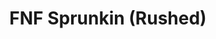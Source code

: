 ---
slug: fnf-sprunkin-rushed-2555
title: FNF Sprunkin (Rushed)
description: "FNF Sprunkin (Rushed) is an exciting online game. Play for free directly in your browser!"
icon: /images/popular_mods/FNF Sprunkin (Rushed).png
url: https://wowtbc.net/sprunkin/fnf-rushed/index.html
previewImage: /images/popular_mods/FNF Sprunkin (Rushed).png
type: popular mods

# SEO配置
seo:
  title: "FNF Sprunkin (Rushed) - Play Free Online Game | Fun Browser Games"
  description: "FNF Sprunkin (Rushed) - Play this fun online game for free in your browser. No download required!"
  ogImage: "/images/popular_mods/FNF Sprunkin (Rushed).png"
  keywords: "fnf-sprunkin-rushed-2555, online game, browser game, free game, popular mods game, play online"

videoUrls:
  - https://www.youtube.com/embed/example1
  - https://www.youtube.com/embed/example2

whyPlay:
  title: "Why Play FNF Sprunkin (Rushed)?"
  items:
    - "Immersive Gameplay: FNF Sprunkin (Rushed) offers an engaging and immersive gaming experience that will keep you entertained for hours"
    - "Challenging Levels: Test your skills with increasingly difficult challenges and obstacles"
    - "Beautiful Graphics: Enjoy stunning visuals and smooth animations that bring the game world to life"
    - "Regular Updates: New content and features are added regularly to keep the game fresh and exciting"
    - "Free to Play: Experience all the fun without spending a penny"
    - "Community Features: Connect with other players, share strategies, and compete for high scores"
    - "Cross-Platform: Play on any device with a web browser, no downloads required"

features:
  title: "Key Features of FNF Sprunkin (Rushed)"
  image: "/images/popular_mods/FNF Sprunkin (Rushed).png"
  items:
    - "Intuitive Controls: Easy to learn controls make FNF Sprunkin (Rushed) accessible for players of all skill levels"
    - "Multiple Game Modes: Enjoy various gameplay options that provide different challenges and experiences"
    - "Character Customization: Personalize your gaming experience with unique characters and items"
    - "Achievement System: Complete special tasks to earn rewards and recognition"
    - "Leaderboards: Compete with players worldwide and see who can achieve the highest scores"

characteristics:
  title: "Game Characteristics"
  image: "/images/popular_mods/FNF Sprunkin (Rushed).png"
  items:
    - "Genre: Popular mods game with elements of strategy and skill"
    - "Difficulty: Suitable for both casual gamers and those seeking a challenge"
    - "Play Time: Quick sessions or extended gameplay, depending on your preference"
    - "Art Style: Vibrant and engaging visuals that enhance the gaming experience"
    - "Sound Design: Immersive audio that complements the gameplay perfectly"

info: "FNF Sprunkin (Rushed) is an exciting online game that offers players a unique and engaging gaming experience. With its intuitive controls, stunning visuals, and challenging gameplay, FNF Sprunkin (Rushed) provides hours of entertainment for players of all ages and skill levels. Whether you're looking for a quick gaming session during a break or an extended play session, FNF Sprunkin (Rushed) delivers an immersive experience that will keep you coming back for more. The game features multiple levels of increasing difficulty, ensuring that players are constantly challenged as they progress. With regular updates adding new content and features, FNF Sprunkin (Rushed) remains fresh and exciting, providing endless entertainment options for its growing community of players."

howToPlayIntro: "Welcome to FNF Sprunkin (Rushed)! This guide will walk you through the basics and help you master the game. Whether you're a beginner or looking to improve your skills, these tips and instructions will enhance your gaming experience."

howToPlaySteps:
  - title: "Getting Started"
    description: "Begin your FNF Sprunkin (Rushed) adventure by familiarizing yourself with the controls. Use your keyboard or mouse to navigate through the game interface. The tutorial will guide you through the basic mechanics and help you understand the objectives."
  - title: "Understanding the Objectives"
    description: "In FNF Sprunkin (Rushed), your main goal is to progress through levels by completing specific objectives. Each level presents unique challenges that require different strategies and approaches."
  - title: "Mastering the Controls"
    description: "Practice using the controls to improve your precision and reaction time. FNF Sprunkin (Rushed) requires quick reflexes and strategic thinking to overcome obstacles and defeat opponents."
  - title: "Utilizing Power-ups"
    description: "Collect power-ups throughout the game to enhance your abilities and overcome difficult challenges. Each power-up offers unique advantages that can be crucial for success."
  - title: "Developing Strategies"
    description: "As you progress in FNF Sprunkin (Rushed), develop effective strategies for different scenarios. Analyze patterns, anticipate challenges, and adapt your approach to maximize your performance."

faq:
  title: "Frequently Asked Questions about FNF Sprunkin (Rushed)"
  items:
    - question: "Is FNF Sprunkin (Rushed) free to play?"
      answer: "Yes, FNF Sprunkin (Rushed) is completely free to play directly in your web browser. No downloads or purchases are required to enjoy the full game experience."
    - question: "Can I play FNF Sprunkin (Rushed) on mobile devices?"
      answer: "Yes, FNF Sprunkin (Rushed) is optimized for both desktop and mobile play. You can enjoy the game on any device with a web browser and internet connection."
    - question: "Are there any in-game purchases?"
      answer: "While FNF Sprunkin (Rushed) is free to play, there may be optional in-game purchases available for cosmetic items or additional features that don't affect core gameplay."
    - question: "How often is FNF Sprunkin (Rushed) updated?"
      answer: "The developers regularly update FNF Sprunkin (Rushed) with new content, features, and improvements based on player feedback and game performance."
    - question: "Can I play FNF Sprunkin (Rushed) offline?"
      answer: "Currently, FNF Sprunkin (Rushed) requires an internet connection to play as it's a browser-based online game."
    - question: "Is FNF Sprunkin (Rushed) suitable for children?"
      answer: "Yes, FNF Sprunkin (Rushed) is designed to be family-friendly and suitable for players of all ages."
    - question: "How do I report bugs or issues?"
      answer: "If you encounter any problems while playing FNF Sprunkin (Rushed), you can report them through the game's support page or contact the developers directly through their website."
    - question: "Still Have Questions?"
      answer: "If you have additional questions about FNF Sprunkin (Rushed) that aren't covered in this FAQ, please visit our support center or contact our customer service team for assistance."
---